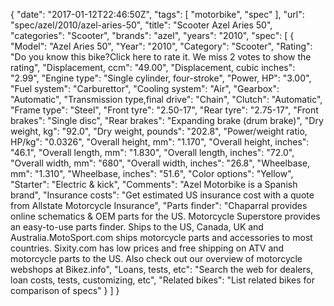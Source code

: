 {
    "date": "2017-01-12T22:46:50Z",
    "tags": [
        "motorbike",
        "spec"
    ],
    "url": "spec\/azel\/2010\/azel-aries-50",
    "title": "Scooter Azel Aries 50",
    "categories": "Scooter",
    "brands": "azel",
    "years": "2010",
    "spec": [
        {
            "Model": "Azel Aries 50",
            "Year": "2010",
            "Category": "Scooter",
            "Rating": "Do you know this bike?Click here to rate it. We miss 2 votes to show the rating",
            "Displacement, ccm": "49.00",
            "Displacement, cubic inches": "2.99",
            "Engine type": "Single cylinder, four-stroke",
            "Power, HP": "3.00",
            "Fuel system": "Carburettor",
            "Cooling system": "Air",
            "Gearbox": "Automatic",
            "Transmission type,final drive": "Chain",
            "Clutch": "Automatic",
            "Frame type": "Steel",
            "Front tyre": "2.50-17",
            "Rear tyre": "2.75-17",
            "Front brakes": "Single disc",
            "Rear brakes": "Expanding brake (drum brake)",
            "Dry weight, kg": "92.0",
            "Dry weight, pounds": "202.8",
            "Power\/weight ratio, HP\/kg": "0.0326",
            "Overall height, mm": "1.170",
            "Overall height, inches": "46.1",
            "Overall length, mm": "1.830",
            "Overall length, inches": "72.0",
            "Overall width, mm": "680",
            "Overall width, inches": "26.8",
            "Wheelbase, mm": "1.310",
            "Wheelbase, inches": "51.6",
            "Color options": "Yellow",
            "Starter": "Electric & kick",
            "Comments": "Azel Motorbike is a Spanish brand",
            "Insurance costs": "Get estimated US insurance cost with a quote from Allstate Motorcycle Insurance",
            "Parts finder": "Chaparral provides online schematics & OEM parts for the US.   Motorcycle Superstore provides an easy-to-use parts finder. Ships to the US, Canada, UK and Australia.MotoSport.com ships motorcycle parts and accessories to most countries.    Sixity.com has low prices and free shipping on ATV and motorcycle parts to the US. Also check out our overview of motorcycle webshops at Bikez.info",
            "Loans, tests, etc": "Search the web for dealers, loan costs, tests, customizing, etc",
            "Related bikes": "List related bikes for comparison of specs"
        }
    ]
}